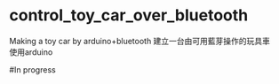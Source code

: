 # control_toy_car_over_bluetooth
Making a toy car by arduino+bluetooth
建立一台由可用藍芽操作的玩具車  
使用arduino  



#In progress  
